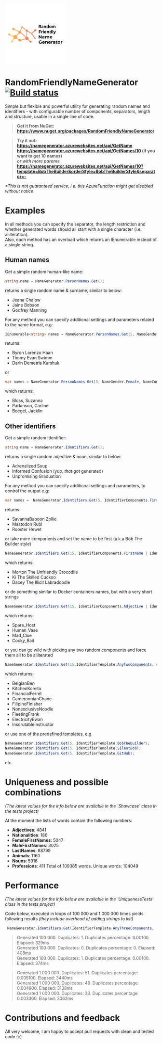 ![Logo](https://raw.githubusercontent.com/bartosz-jarmuz/RandomFriendlyNameGenerator/master/rfngLogotype.png)
# RandomFriendlyNameGenerator [![Build status](https://bartosz-jarmuz.visualstudio.com/RandomFriendlyNameGenerator/_apis/build/status/RandomFriendlyNameGenerator-.NET%20Desktop-CI)](https://bartosz-jarmuz.visualstudio.com/RandomFriendlyNameGenerator/_build/latest?definitionId=21)
Simple but flexible and powerful utility for generating random names and identifiers - with configurable number of components, separators, length and structure, usable in a single line of code.

> **Get it from NuGet: https://www.nuget.org/packages/RandomFriendlyNameGenerator**  

> **Try it out:  
> https://namegenerator.azurewebsites.net/api/GetName  
> https://namegenerator.azurewebsites.net/api/GetNames/10 (if you want to get 10 names)    
> *or with more params*    
> https://namegenerator.azurewebsites.net/api/GetNames/10?template=BobTheBuilder&orderStyle=BobTheBuilderStyle&separator=-**  

*\*This is not guaranteed service, i.e. this AzureFunction might get disabled without notice*

# Examples
In all methods you can specify the separator, the length restriction and whether generated words should all start with a single character (i.e. alliteration).  
Also, each method has an overload which returns an IEnumerable instead of a single string.

## Human names
Get a simple random human-like name:  
```csharp
string name = NameGenerator.PersonNames.Get();
```  
returns a single random name & surname, similar to below:
- Jeana Chalow
- Jaine Bobson
- Godfrey Manning

For any method you can specify additional settings and parameters related to the name format, e.g:  
```csharp
IEnumerable<string> names = NameGenerator.PersonNames.Get(5, NameGender.Male, NameComponents.FirstNameMiddleNameLastName);
```  
returns:  
- Byron Lorenzo Haan
- Timmy Evan Swimm
- Darin Demetris Kurshuk

or  
```csharp
var names = NameGenerator.PersonNames.Get(5, NameGender.Female, NameComponents.LastNameFirstName, separator: ", ");
```  
which returns:  
- Bloss, Suzanna
- Parkinson, Carline
- Boegel, Jacklin

## Other identifiers
Get a simple random identifier:  
```csharp
string name = NameGenerator.Identifiers.Get();
```  
returns a single random adjective & noun, similar to below:
- Adrenalized Soup
- Informed Confusion (yup, *that* got generated)
- Unpromising Graduation

For any method you can specify additional settings and parameters, to control the output e.g:  
```csharp
var names =  NameGenerator.Identifiers.Get(5, IdentifierComponents.FirstName | IdentifierComponents.Animal);
```  
returns:  
- SavannaBaboon Zollie
- Mastodon Rubi
- Rooster Hewet

or take more components and set the name to be first (a.k.a Bob The Builder style) 
```csharp
NameGenerator.Identifiers.Get(15, IdentifierComponents.FirstName | IdentifierComponents.Adjective | IdentifierComponents.Animal, NameOrderingStyle.BobTheBuilderStyle);
```  
which returns:  
- Morton The Unfriendly Crocodile
- Ki The Skilled Cuckoo
- Dacey The Illicit Labradoodle

or do something similar to Docker containers names, but with a very short strings
```csharp
NameGenerator.Identifiers.Get(15, IdentifierComponents.Adjective | IdentifierComponents.Noun, separator: "_", lengthRestriction: 10);
```  
which returns:  
- Spare_Host
- Human_Vase
- Mad_Clue
- Cocky_Bait
 
or you can go wild with picking any two random components and force them all to be alliterated
```csharp
NameGenerator.Identifiers.Get(15,IdentifierTemplate.AnyTwoComponents, separator: "", forceSingleLetter: true);
```  
which returns:  
- BelgianBen
- KitchenKorella
- FinancialFerret
- CameroonianChane
- FilipinoFinisher
- NonexclusiveNoodle
- FleetingFrank
- ElectricityEwan
- InscrutableInstructor

or use one of the predefined templates, e.g.
```csharp
NameGenerator.Identifiers.Get(5, IdentifierTemplate.BobTheBuilder);
NameGenerator.Identifiers.Get(5, IdentifierTemplate.SilentBob);
NameGenerator.Identifiers.Get(5, IdentifierTemplate.GitHub);
```  
etc.

# Uniqueness and possible combinations

*(The latest values for the info below are available in the 'Showcase' class in the tests project)*

At the moment the lists of words contain the following numbers: 

- **Adjectives**: 4841
- **Nationalities**: 186
- **FemaleFirstNames**: 5047
- **MaleFirstNames**: 3025
- **LastNames**: 88799
- **Animals**: 1160
- **Nouns**: 5916
- **Professions**: 411
Total of 109385 words. Unique words: 104049

# Performance

*(The latest values for the info below are available in the 'UniquenessTests' class in the tests project)*

Code below, executed in loops of 100 000 and 1 000 000 times yields following results *(they include overhead of adding strings to list)*
```csharp
 NameGenerator.Identifiers.Get(IdentifierTemplate.AnyThreeComponents,  NameOrderingStyle.BobTheBuilderStyle)
 ```

> Generated 100 000. Duplicates: 1. Duplicates percentage: 0.00100. Elapsed: 329ms   
> Generated 100 000. Duplicates: 0. Duplicates percentage: 0. Elapsed: 408ms   
> Generated 100 000. Duplicates: 1. Duplicates percentage: 0.00100. Elapsed: 374ms   

> Generated 1 000 000. Duplicates: 51. Duplicates percentage: 0.005100. Elapsed: 3440ms   
> Generated 1 000 000. Duplicates: 49. Duplicates percentage: 0.004900. Elapsed: 3138ms   
> Generated 1 000 000. Duplicates: 33. Duplicates percentage: 0.003300. Elapsed: 3362ms   

# Contributions and feedback
All very welcome, I am happy to accept pull requests with clean and tested code :):)
